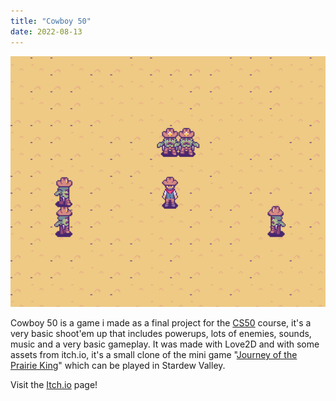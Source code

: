 ```yaml
---
title: "Cowboy 50"
date: 2022-08-13
---
```


![Cowboy50 Cover Image](/images/CoverImageCowboy50.png)

Cowboy 50 is a game i made as a final project for the [CS50](https://cs50.harvard.edu/x/2022/) course, it's a very basic shoot'em up that includes powerups, lots of enemies, sounds, music and a very basic gameplay. It was made with Love2D and with some assets from itch.io, it's a small clone of the mini game "[Journey of the Prairie King](https://www.youtube.com/watch?v=0AjchLheDxw&t=57s)" which can be played in Stardew Valley.

Visit the [Itch.io](https://blonjon.itch.io/cowboy50) page!
